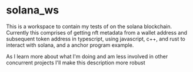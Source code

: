# solana_ws
This is a workspace to contain my tests of on the solana blockchain. Currently this comprises of getting nft metadata from a wallet address and subsequent
token address in typescript, using javascript, c++, and rust to interact with solana, and a anchor program example.

As I learn more about what I'm doing and am less involved in other concurrent projects I'll make this description more robust
